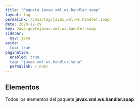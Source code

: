 ```yaml
---
title: "Paquete javax.xml.ws.handler.soap"
layout: tag
permalink: /Java/tag/javax.xml.ws.handler.soap/
date: 2020-12-29
key: Java.quetejavax.xml.ws.handler.soap
sidebar: 
  nav: java
aside: 
  toc: true
pagination: 
  enabled: true
  tag: "javax.xml.ws.handler.soap"
  permalink: /:num/
---
```


<h2>Elementos</h2>
Todos los elementos del paquete <strong>javax.xml.ws.handler.soap</strong>
